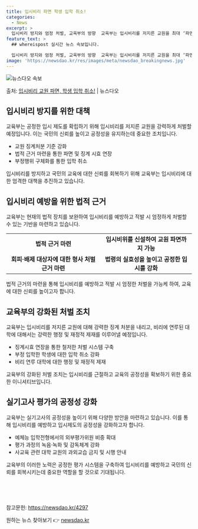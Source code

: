 ```yaml
---
title: 입시비리 파면 학생 입학 취소!
categories:
  - News
excerpt: >
  입시비리 방지와 엄정 처벌, 교육부의 방향  교육부는 입시비리를 저지른 교원을 최대 ‘파면’하고 회피·배제 …
feature_text: >
  ## whereispost 실시간 뉴스 속보입니다.

  입시비리 방지와 엄정 처벌, 교육부의 방향  교육부는 입시비리를 저지른 교원을 최대 ‘파면’하고 회피·배제 …
image: 'https://newsdao.kr/res/images/meta/newsdao_breakingnews.jpg'
---
```


![뉴스다오 속보](https://newsdao.kr/res/images/meta/newsdao_breakingnews.jpg)

<p>출처: <a href="https://newsdao.kr/4297" rel="dofollow">입시비리 교원 파면, 학생 입학 취소!</a> | 뉴스다오</p>

<h2 data-ke-size="size26">입시비리 방지를 위한 대책</h2>
교육부는 공정한 입시 제도를 확립하기 위해 입시비리를 저지른 교원을 강력하게 처벌할 예정입니다. 이는 국민의 신뢰를 높이고 공정성을 유지하는데 중요한 조치입니다.

<ul>
    <li>교원 징계처분 기준 강화</li>
    <li>법적 근거 마련을 통한 파면 및 징계 시효 연장</li>
    <li>부정행위 구체화를 통한 입학 취소</li>
</ul>

<p data-ke-size="size16">입시비리를 방지하고 국민의 교육에 대한 신뢰를 회복하기 위해 교육부는 입시비리에 대한 엄격한 대책을 추진하고 있습니다.</p>

<h2 data-ke-size="size26">입시비리 예방을 위한 법적 근거</h2>
교육부는 현재의 법적 장치를 보완하여 입시비리를 예방하고 적발 시 엄정하게 처벌할 수 있는 기반을 마련하고 있습니다.

<table>
    <tr>
        <td style="text-align: center; height: 17px;"><b>법적 근거 마련</b></td>
        <td style="text-align: center; height: 17px;"><b>입시비위를 신설하여 교원 파면까지 가능</b></td>
    </tr>
    <tr>
        <td style="text-align: center; height: 17px;"><b>회피·배제 대상자에 대한 형사 처벌 근거 마련</b></td>
        <td style="text-align: center; height: 17px;"><b>법령의 실효성을 높이고 공정한 입시를 강화</b></td>
    </tr>
</table>

<p data-ke-size="size16">법적 근거의 마련을 통해 입시비리를 예방하고 적발 시 엄정한 처벌을 가능케 하여, 교육에 대한 신뢰를 높이고자 합니다.</p>

<h2 data-ke-size="size26">교육부의 강화된 처벌 조치</h2>
교육부는 입시비리를 저지른 교원에 대해 강력한 징계 처분을 내리고, 비리에 연루된 대학에 대해서는 강력한 행정 및 재정적 제재를 이루어낼 예정입니다.

<ul>
    <li>징계시효 연장을 통한 철저한 처벌 시스템 구축</li>
    <li>부정 입학한 학생에 대한 입학 취소 강화</li>
    <li>비리 연루 대학에 대한 행정 및 재정적 제재</li>
</ul>

<p data-ke-size="size16">교육부의 강화된 처벌 조치는 입시비리를 근절하고 교육의 공정성을 확보하기 위한 중요한 이니셔티브입니다.</p>

<h2 data-ke-size="size26">실기고사 평가의 공정성 강화</h2>
교육부는 실기고사의 공정성을 높이기 위해 다양한 방안을 마련하고 있습니다. 이를 통해 입시비리를 예방하고 입시제도의 공정성을 강화하고자 합니다.

<ul>
    <li>예체능 입학전형에서의 외부평가위원 비중 확대</li>
    <li>평가 과정의 녹음·녹화 및 감독체계 강화</li>
    <li>사교육 관련 대학 교원의 과외교습 금지 및 시행 안내</li>
</ul>

<p data-ke-size="size16">교육부의 이러한 노력은 공정한 평가 시스템을 구축하여 입시비리를 예방하고 국민의 신뢰를 회복시키는데 중요한 역할을 할 것으로 기대됩니다.</p>
<p data-ke-size="size16">&nbsp;</p>
<p data-ke-size="size16">&nbsp;</p>

참고문헌: https://newsdao.kr/4297 

원하는 뉴스 찾아보기 👉 <a href="https://newsdao.kr" rel="dofollow">newsdao.kr</a>


